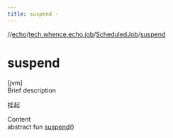 ```yaml
---
title: suspend -
---
```

//[echo](../../index.md)/[tech.whence.echo.job](../index.md)/[ScheduledJob](index.md)/[suspend](suspend.md)



# suspend  
[jvm]  
Brief description  


挂起

  
Content  
abstract fun [suspend](suspend.md)()  




